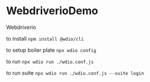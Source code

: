 # WebdriverioDemo
Webdriverio

to install
`npm install @wdio/cli`

to setup boiler plate
`npx wdio config`

to run
`npx wdio run ./wdio.conf.js` 

to run suite
`npx wdio run ./wdio.conf.js --suite login`

